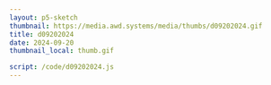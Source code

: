 ```yaml
---
layout: p5-sketch
thumbnail: https://media.awd.systems/media/thumbs/d09202024.gif
title: d09202024
date: 2024-09-20
thumbnail_local: thumb.gif

script: /code/d09202024.js
---
```

